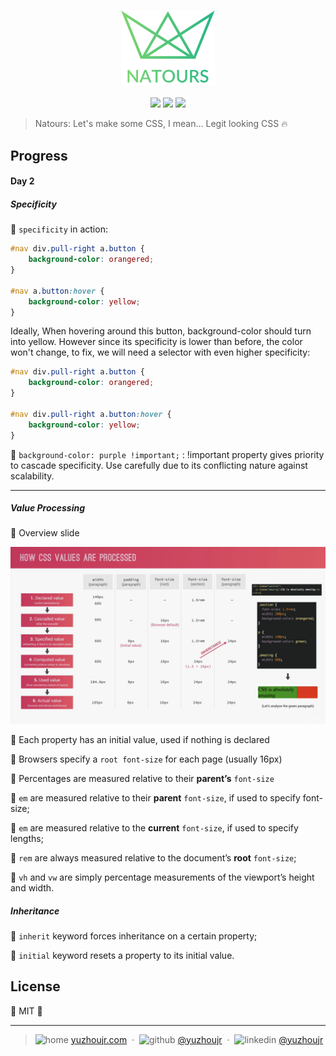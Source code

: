 <h3 style="text-align:center;font-weight: 300;" align="center">
  <img src="../img/logo-green-2x.png" width="150px">
</h3>

<p align="center">
  <img src="https://img.shields.io/badge/license-MIT-yellow.svg?style=flat-square">
  <img src="https://img.shields.io/badge/downloads-0k-yellow.svg?style=flat-square">
  <img src="https://img.shields.io/badge/build-passing-yellow.svg?style=flat-square">
</p>


> Natours: Let's make some CSS, I mean... Legit looking CSS 🔥


## Progress

#### Day 2

##### Specificity

🍉 `specificity` in action:

```css
#nav div.pull-right a.button {
    background-color: orangered;
}

#nav a.button:hover {
    background-color: yellow;
}
```

Ideally, When hovering around this button, background-color should turn into yellow. However since its specificity is lower than before, the color won't change, to fix, we will need a selector with even higher specificity:

```css
#nav div.pull-right a.button {
    background-color: orangered;
}

#nav div.pull-right a.button:hover {
    background-color: yellow;
}
```
🍈 `background-color: purple !important;` : !important property gives priority to cascade specificity. Use carefully due to its conflicting nature against scalability.

---

##### Value Processing

🍇 Overview slide

![Overview](img/day2_value.png)

🍊 Each property has an initial value, used if nothing is declared

🍋 Browsers specify a `root font-size` for each page (usually 16px)

🍌 Percentages are measured relative to their **parent’s** `font-size`

🍍 `em` are measured relative to their **parent** `font-size`, if used to specify font-size;

🍍 `em` are measured relative to the **current** `font-size`, if used to specify lengths;

🍎 `rem` are always measured relative to the document’s **root** `font-size`;

🍏 `vh` and `vw` are simply percentage measurements of the viewport’s height and width.


##### Inheritance

🍉 `inherit` keyword forces inheritance on a certain property;

🍉  `initial` keyword resets a property to its initial value.

## License

🌱 MIT 🌱

---

> ![home](http://yuzhoujr.com/emoji/home.svg) [yuzhoujr.com](http://www.yuzhoujr.com) &nbsp;&middot;&nbsp;
> ![github](http://yuzhoujr.com/emoji/github.svg)  [@yuzhoujr](https://github.com/yuzhoujr) &nbsp;&middot;&nbsp;
> ![linkedin](http://yuzhoujr.com/emoji/linkedin.svg)  [@yuzhoujr](https://linkedin.com/in/yuzhoujr)
